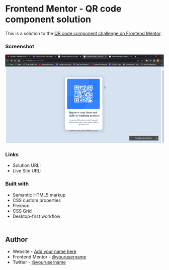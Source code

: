 # Frontend Mentor - QR code component solution

This is a solution to the [QR code component challenge on Frontend Mentor](https://www.frontendmentor.io/challenges/qr-code-component-iux_sIO_H).

### Screenshot

![](./screenshot.png)

### Links

- Solution URL: [](https://your-solution-url.com)
- Live Site URL: [](https://your-live-site-url.com)

### Built with

- Semantic HTML5 markup
- CSS custom properties
- Flexbox
- CSS Grid
- Desktop-first workflow

```html

```

#

## Author

- Website - [Add your name here](https://www.your-site.com)
- Frontend Mentor - [@yourusername](https://www.frontendmentor.io/profile/Gudisa1)
- Twitter - [@yourusername](https://twitter.com/GudisaGebi)
